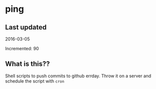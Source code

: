 # ping

## Last updated
2016-03-05

Incremented: 90

## What is this?? 
Shell scripts to push commits to github errday. Throw it on a server and schedule the script with `cron`
